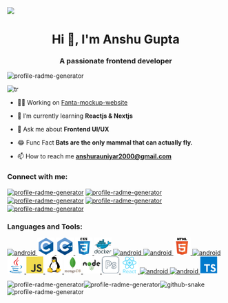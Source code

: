 <img src="https://raw.githubusercontent.com/PolarBearGG/PolarBearGG/master/web-developer.gif">
<h1 align="center">Hi 👋, I'm Anshu Gupta</h1>
<h3 align="center">A passionate frontend developer</h3>


<img height="auto" src="https://komarev.com/ghpvc/?username=anshurauniyar17&label=Profile%20views&color=0e75b6&style=flat" alt="profile-radme-generator" />



<p align="left"> <img width="900" height="110" src="https://readme-jokes.vercel.app/api" alt ="tr"/> </p>



- 💪🏼 Working on [Fanta-mockup-website](https://github.com/anshurauniyar17/fanta-mockup-website)

- 🌱 I’m currently learning **Reactjs & Nextjs**

- 💬 Ask me about **Frontend UI/UX**

- 😂 Func Fact **Bats are the only mammal that can actually fly.**

- 📫 How to reach me **anshurauniyar2000@gmail.com**

<h3 align="left">Connect with me:</h3> <p align="left"> <a href="https://github.com/anshurauniyar17" target="blank"><img align="center" src=https://raw.githubusercontent.com/rahuldkjain/github-profile-readme-generator/master/src/images/icons/Social/github.svg alt="profile-radme-generator" height="30" width="40" /></a> <a href="https://linkedin.com/in/anshu-gupta-03308b22b" target="blank"><img align="center" src=https://raw.githubusercontent.com/rahuldkjain/github-profile-readme-generator/master/src/images/icons/Social/linked-in-alt.svg alt="profile-radme-generator" height="30" width="40" /></a> <a href="https://instagram.com/its_me_anshu17" target="blank"><img align="center" src=https://raw.githubusercontent.com/rahuldkjain/github-profile-readme-generator/master/src/images/icons/Social/instagram.svg alt="profile-radme-generator" height="30" width="40" /></a> <a href="https://stackoverflow.com/users/23158421/anshu-gupta" target="blank"><img align="center" src=https://raw.githubusercontent.com/rahuldkjain/github-profile-readme-generator/master/src/images/icons/Social/stack-overflow.svg alt="profile-radme-generator" height="30" width="40" /></a> <a href="https://www.leetcode.com/anshurauniyar2000" target="blank"><img align="center" src=https://raw.githubusercontent.com/rahuldkjain/github-profile-readme-generator/master/src/images/icons/Social/leet-code.svg alt="profile-radme-generator" height="30" width="40" /></a> </p> </p>

<h3 align="left">Languages and Tools:</h3> <p align="left"> <a href=https://www.gnu.org/software/bash/ target="_blank" rel="noreferrer"> <img src=https://www.vectorlogo.zone/logos/gnu_bash/gnu_bash-icon.svg alt="android" width="40" height="40"/> </a> <a href=https://www.cprogramming.com/ target="_blank" rel="noreferrer"> <img src=https://raw.githubusercontent.com/devicons/devicon/master/icons/c/c-original.svg alt="android" width="40" height="40"/> </a> <a href=https://www.w3schools.com/cpp/ target="_blank" rel="noreferrer"> <img src=https://raw.githubusercontent.com/devicons/devicon/master/icons/cplusplus/cplusplus-original.svg alt="android" width="40" height="40"/> </a> <a href=https://www.w3schools.com/css/ target="_blank" rel="noreferrer"> <img src=https://raw.githubusercontent.com/devicons/devicon/master/icons/css3/css3-original-wordmark.svg alt="android" width="40" height="40"/> </a> <a href=https://www.docker.com/ target="_blank" rel="noreferrer"> <img src=https://raw.githubusercontent.com/devicons/devicon/master/icons/docker/docker-original-wordmark.svg alt="android" width="40" height="40"/> </a> <a href=https://www.figma.com/ target="_blank" rel="noreferrer"> <img src=https://www.vectorlogo.zone/logos/figma/figma-icon.svg alt="android" width="40" height="40"/> </a> <a href=https://git-scm.com/ target="_blank" rel="noreferrer"> <img src=https://www.vectorlogo.zone/logos/git-scm/git-scm-icon.svg alt="android" width="40" height="40"/> </a> <a href=https://www.w3.org/html/ target="_blank" rel="noreferrer"> <img src=https://raw.githubusercontent.com/devicons/devicon/master/icons/html5/html5-original-wordmark.svg alt="android" width="40" height="40"/> </a> <a href=https://www.adobe.com/in/products/illustrator.html target="_blank" rel="noreferrer"> <img src=https://www.vectorlogo.zone/logos/adobe_illustrator/adobe_illustrator-icon.svg alt="android" width="40" height="40"/> </a> <a href=https://www.java.com target="_blank" rel="noreferrer"> <img src=https://raw.githubusercontent.com/devicons/devicon/master/icons/java/java-original.svg alt="android" width="40" height="40"/> </a> <a href=https://developer.mozilla.org/en-US/docs/Web/JavaScript target="_blank" rel="noreferrer"> <img src=https://raw.githubusercontent.com/devicons/devicon/master/icons/javascript/javascript-original.svg alt="android" width="40" height="40"/> </a> <a href=https://www.linux.org/ target="_blank" rel="noreferrer"> <img src=https://raw.githubusercontent.com/devicons/devicon/master/icons/linux/linux-original.svg alt="android" width="40" height="40"/> </a> <a href=https://www.mongodb.com/ target="_blank" rel="noreferrer"> <img src=https://raw.githubusercontent.com/devicons/devicon/master/icons/mongodb/mongodb-original-wordmark.svg alt="android" width="40" height="40"/> </a> <a href=https://nodejs.org target="_blank" rel="noreferrer"> <img src=https://raw.githubusercontent.com/devicons/devicon/master/icons/nodejs/nodejs-original-wordmark.svg alt="android" width="40" height="40"/> </a> <a href=https://www.photoshop.com/en target="_blank" rel="noreferrer"> <img src=https://raw.githubusercontent.com/devicons/devicon/master/icons/photoshop/photoshop-line.svg alt="android" width="40" height="40"/> </a> <a href=https://reactjs.org/ target="_blank" rel="noreferrer"> <img src=https://raw.githubusercontent.com/devicons/devicon/master/icons/react/react-original-wordmark.svg alt="android" width="40" height="40"/> </a> <a href=https://reactnative.dev/ target="_blank" rel="noreferrer"> <img src=https://reactnative.dev/img/header_logo.svg alt="android" width="40" height="40"/> </a> <a href=https://tailwindcss.com/ target="_blank" rel="noreferrer"> <img src=https://www.vectorlogo.zone/logos/tailwindcss/tailwindcss-icon.svg alt="android" width="40" height="40"/> </a> <a href=https://www.typescriptlang.org/ target="_blank" rel="noreferrer"> <img src=https://raw.githubusercontent.com/devicons/devicon/master/icons/typescript/typescript-original.svg alt="android" width="40" height="40"/> </a> </p>



<img align="left" height="auto" width={300} src="https://github-readme-stats.vercel.app/api?username=anshurauniyar17&show_icons=true&theme=dark&locale=en&hide_border=false" alt="profile-radme-generator" />



<img align="left" height="auto" width={300} src="https://github-readme-streak-stats.herokuapp.com/?user=anshurauniyar17&theme=dark&mode=weekly&hide_border=false&locale=en" alt="profile-radme-generator" />



<img align="left" height="auto" width={300} src="https://github-readme-stats.vercel.app/api/top-langs/?username=anshurauniyar17&theme=dark&hide_border=false" alt="profile-radme-generator" /> 


  <img alt="github-snake" src="https://cdn.jsdelivr.net/gh/aayushchouhan24/aayushchouhan24@output/github-contribution-grid-snake-dark.svg" />
